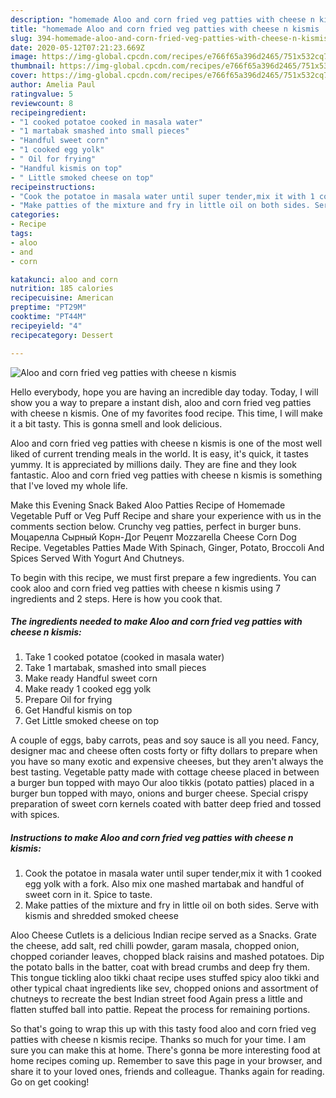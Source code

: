 ```yaml
---
description: "homemade Aloo and corn fried veg patties with cheese n kismis | how to make the best Aloo and corn fried veg patties with cheese n kismis"
title: "homemade Aloo and corn fried veg patties with cheese n kismis | how to make the best Aloo and corn fried veg patties with cheese n kismis"
slug: 394-homemade-aloo-and-corn-fried-veg-patties-with-cheese-n-kismis-how-to-make-the-best-aloo-and-corn-fried-veg-patties-with-cheese-n-kismis
date: 2020-05-12T07:21:23.669Z
image: https://img-global.cpcdn.com/recipes/e766f65a396d2465/751x532cq70/aloo-and-corn-fried-veg-patties-with-cheese-n-kismis-recipe-main-photo.jpg
thumbnail: https://img-global.cpcdn.com/recipes/e766f65a396d2465/751x532cq70/aloo-and-corn-fried-veg-patties-with-cheese-n-kismis-recipe-main-photo.jpg
cover: https://img-global.cpcdn.com/recipes/e766f65a396d2465/751x532cq70/aloo-and-corn-fried-veg-patties-with-cheese-n-kismis-recipe-main-photo.jpg
author: Amelia Paul
ratingvalue: 5
reviewcount: 8
recipeingredient:
- "1 cooked potatoe cooked in masala water"
- "1 martabak smashed into small pieces"
- "Handful sweet corn"
- "1 cooked egg yolk"
- " Oil for frying"
- "Handful kismis on top"
- " Little smoked cheese on top"
recipeinstructions:
- "Cook the potatoe in masala water until super tender,mix it with 1 cooked egg yolk with a fork. Also mix one mashed martabak and handful of sweet corn in it. Spice to taste."
- "Make patties of the mixture and fry in little oil on both sides. Serve with kismis and shredded smoked cheese"
categories:
- Recipe
tags:
- aloo
- and
- corn

katakunci: aloo and corn 
nutrition: 185 calories
recipecuisine: American
preptime: "PT29M"
cooktime: "PT44M"
recipeyield: "4"
recipecategory: Dessert

---
```



![Aloo and corn fried veg patties with cheese n kismis](https://img-global.cpcdn.com/recipes/e766f65a396d2465/751x532cq70/aloo-and-corn-fried-veg-patties-with-cheese-n-kismis-recipe-main-photo.jpg)

Hello everybody, hope you are having an incredible day today. Today, I will show you a way to prepare a instant dish, aloo and corn fried veg patties with cheese n kismis. One of my favorites food recipe. This time, I will make it a bit tasty. This is gonna smell and look delicious.

Aloo and corn fried veg patties with cheese n kismis is one of the most well liked of current trending meals in the world. It is easy, it's quick, it tastes yummy. It is appreciated by millions daily. They are fine and they look fantastic. Aloo and corn fried veg patties with cheese n kismis is something that I've loved my whole life.

Make this Evening Snack Baked Aloo Patties Recipe of Homemade Vegetable Puff or Veg Puff Recipe and share your experience with us in the comments section below. Crunchy veg patties, perfect in burger buns. Моцарелла Сырный Корн-Дог Рецепт Mozzarella Cheese Corn Dog Recipe. Vegetables Patties Made With Spinach, Ginger, Potato, Broccoli And Spices Served With Yogurt And Chutneys.


To begin with this recipe, we must first prepare a few ingredients. You can cook aloo and corn fried veg patties with cheese n kismis using 7 ingredients and 2 steps. Here is how you cook that.

<!--inarticleads1-->

##### The ingredients needed to make Aloo and corn fried veg patties with cheese n kismis:

1. Take 1 cooked potatoe (cooked in masala water)
1. Take 1 martabak, smashed into small pieces
1. Make ready Handful sweet corn
1. Make ready 1 cooked egg yolk
1. Prepare  Oil for frying
1. Get Handful kismis on top
1. Get  Little smoked cheese on top


A couple of eggs, baby carrots, peas and soy sauce is all you need. Fancy, designer mac and cheese often costs forty or fifty dollars to prepare when you have so many exotic and expensive cheeses, but they aren&#39;t always the best tasting. Vegetable patty made with cottage cheese placed in between a burger bun topped with mayo Our aloo tikkis (potato patties) placed in a burger bun topped with mayo, onions and burger cheese. Special crispy preparation of sweet corn kernels coated with batter deep fried and tossed with spices. 

<!--inarticleads2-->

##### Instructions to make Aloo and corn fried veg patties with cheese n kismis:

1. Cook the potatoe in masala water until super tender,mix it with 1 cooked egg yolk with a fork. Also mix one mashed martabak and handful of sweet corn in it. Spice to taste.
1. Make patties of the mixture and fry in little oil on both sides. Serve with kismis and shredded smoked cheese


Aloo Cheese Cutlets is a delicious Indian recipe served as a Snacks. Grate the cheese, add salt, red chilli powder, garam masala, chopped onion, chopped coriander leaves, chopped black raisins and mashed potatoes. Dip the potato balls in the batter, coat with bread crumbs and deep fry them. This tongue tickling aloo tikki chaat recipe uses stuffed spicy aloo tikki and other typical chaat ingredients like sev, chopped onions and assortment of chutneys to recreate the best Indian street food Again press a little and flatten stuffed ball into pattie. Repeat the process for remaining portions. 

So that's going to wrap this up with this tasty food aloo and corn fried veg patties with cheese n kismis recipe. Thanks so much for your time. I am sure you can make this at home. There's gonna be more interesting food at home recipes coming up. Remember to save this page in your browser, and share it to your loved ones, friends and colleague. Thanks again for reading. Go on get cooking!
